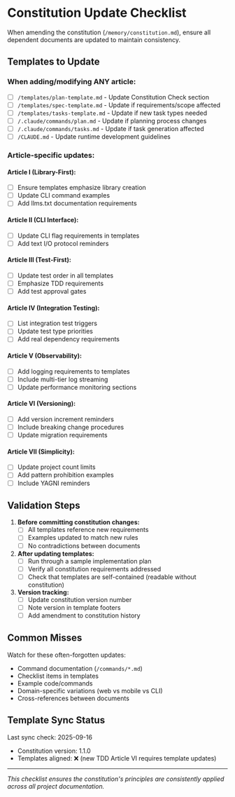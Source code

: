 # Constitution Update Checklist

When amending the constitution (`/memory/constitution.md`), ensure all dependent documents are updated to maintain consistency.

## Templates to Update

### When adding/modifying ANY article:

- [ ] `/templates/plan-template.md` - Update Constitution Check section
- [ ] `/templates/spec-template.md` - Update if requirements/scope affected
- [ ] `/templates/tasks-template.md` - Update if new task types needed
- [ ] `/.claude/commands/plan.md` - Update if planning process changes
- [ ] `/.claude/commands/tasks.md` - Update if task generation affected
- [ ] `/CLAUDE.md` - Update runtime development guidelines

### Article-specific updates:

#### Article I (Library-First):

- [ ] Ensure templates emphasize library creation
- [ ] Update CLI command examples
- [ ] Add llms.txt documentation requirements

#### Article II (CLI Interface):

- [ ] Update CLI flag requirements in templates
- [ ] Add text I/O protocol reminders

#### Article III (Test-First):

- [ ] Update test order in all templates
- [ ] Emphasize TDD requirements
- [ ] Add test approval gates

#### Article IV (Integration Testing):

- [ ] List integration test triggers
- [ ] Update test type priorities
- [ ] Add real dependency requirements

#### Article V (Observability):

- [ ] Add logging requirements to templates
- [ ] Include multi-tier log streaming
- [ ] Update performance monitoring sections

#### Article VI (Versioning):

- [ ] Add version increment reminders
- [ ] Include breaking change procedures
- [ ] Update migration requirements

#### Article VII (Simplicity):

- [ ] Update project count limits
- [ ] Add pattern prohibition examples
- [ ] Include YAGNI reminders

## Validation Steps

1. **Before committing constitution changes:**
   - [ ] All templates reference new requirements
   - [ ] Examples updated to match new rules
   - [ ] No contradictions between documents

2. **After updating templates:**
   - [ ] Run through a sample implementation plan
   - [ ] Verify all constitution requirements addressed
   - [ ] Check that templates are self-contained (readable without constitution)

3. **Version tracking:**
   - [ ] Update constitution version number
   - [ ] Note version in template footers
   - [ ] Add amendment to constitution history

## Common Misses

Watch for these often-forgotten updates:

- Command documentation (`/commands/*.md`)
- Checklist items in templates
- Example code/commands
- Domain-specific variations (web vs mobile vs CLI)
- Cross-references between documents

## Template Sync Status

Last sync check: 2025-09-16

- Constitution version: 1.1.0
- Templates aligned: ❌ (new TDD Article VI requires template updates)

---

_This checklist ensures the constitution's principles are consistently applied across all project documentation._
